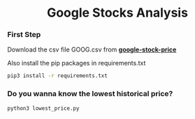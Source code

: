 <h1 align="center">Google Stocks Analysis</h1>

<h3>First Step</h3>

Download the csv file GOOG.csv from <a href="https://www.kaggle.com/datasets/henryshan/google-stock-price"><strong>google-stock-price</strong></a>

Also install the pip packages in requirements.txt
```sh
pip3 install -r requirements.txt
```

<h3>Do you wanna know the lowest historical price?</h3>

```sh
python3 lowest_price.py
```
